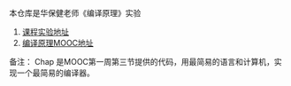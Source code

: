 本仓库是华保健老师《编译原理》实验

1. [课程实验地址](http://staff.ustc.edu.cn/~bjhua/courses/compiler/2014/)
2. [编译原理MOOC地址](https://mooc.study.163.com/learn/1000002001?tid=2403042006#/learn/announce)

备注： Chap 是MOOC第一周第三节提供的代码，用最简易的语言和计算机，实现一个最简易的编译器。

